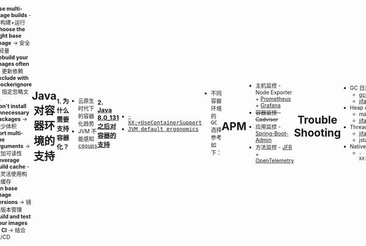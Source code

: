 ```yaml
---
# try also 'default' to start simple
theme: dracula
# random image from a curated Unsplash collection by Anthony
# like them? see https://unsplash.com/collections/94734566/slidev
background: https://cover.sli.dev
# some information about your slides, markdown enabled
title: java_app_build_docker_image
info: |
  ## Slidev Starter Template
  Presentation slides for developers.

  Learn more at [Sli.dev](https://sli.dev)
# apply any unocss classes to the current slide
class: text-center
# https://sli.dev/custom/highlighters.html
highlighter: shiki
# https://sli.dev/guide/drawing
drawings:
  persist: false
# slide transition: https://sli.dev/guide/animations#slide-transitions
transition: slide-left
# enable MDC Syntax: https://sli.dev/guide/syntax#mdc-syntax
mdc: true
download: true
exportFilename: how_to_build_java_app_docker_image.pdf
---
```


# Java 应用程序构建 Docker 镜像的几种方式

How to build Docker images for Java applications?

<div class="pt-12">
  <span @click="$slidev.nav.next" class="px-2 py-1 rounded cursor-pointer" hover="bg-white bg-opacity-10">
    Press Space for next page <carbon:arrow-right class="inline"/>
  </span>
</div>

<div class="abs-br m-6 flex gap-2">
  <button @click="$slidev.nav.openInEditor()" title="Open in Editor" class="text-xl slidev-icon-btn opacity-50 !border-none !hover:text-white">
    <carbon:edit />
  </button>
  <a href="https://github.com/saveole/saveole_slides/tree/main/java_app_build_docker_image" target="_blank" alt="GitHub" title="Open in GitHub"
    class="text-xl slidev-icon-btn opacity-50 !border-none !hover:text-white">
    <carbon-logo-github />
  </a>
</div>

<!--
The last comment block of each slide will be treated as slide notes. It will be visible and editable in Presenter Mode along with the slide. [Read more in the docs](https://sli.dev/guide/syntax.html#notes)
-->

---

# Topics

- 🐳 **Docker** - 容器引擎
- 📄 **Dockerfile** - 镜像构建文件
- 🚀 **Container and Java** - Java 对容器化的支持
- 🛠 **APM and Trouble Shooting** - 如何监控和问题排查
- 👉 **Examples** - 示例
- 📚 **Summary && Resources** - 总结及资源分享

<!--
Here is another comment.
-->

---

# Docker

Docker is an open platform for developing, shipping, and running applications. Docker enables you to separate your applications from your infrastructure so you can deliver software quickly. [learn more](https://docs.docker.com/guides/docker-overview/)

<img src="https://dongshu.oss-cn-hangzhou.aliyuncs.com/scrm_front/0ccc911475124fe39df17a6fd97e5690docker-architecture.webp" />

<style>
img {
  width: 100%;
  height: 80%;
}
</style>

---

# Docker Client 的一些常用命令

|                                                                                                                                                           |          |
| --------------------------------------------------------------------------------------------------------------------------------------------------------- | -------- |
| <kbd>pull</kbd> / <kbd>push</kbd> / <kbd>load</kbd> / <kbd>save</kbd>                                                                                     | 镜像相关 |
| <kbd>run</kbd> / <kbd>exec</kbd> / <kbd>cp</kbd> / <kbd>ps</kbd> / <kbd>stats</kbd> / <kbd>inspect</kbd> / <kbd>logs</kbd>                                | 容器相关 |
| <kbd>build</kbd> / <kbd>[镜像分层分阶段](https://docs.docker.com/build/guide/layers/)</kbd> / <kbd>[构建缓存](https://docs.docker.com/build/cache/)</kbd> | 构建相关 |

<!-- https://sli.dev/guide/animations.html#click-animations -->
<!--
<img
  v-click
  class="absolute -bottom-9 -left-7 w-80 opacity-50"
  src="https://sli.dev/assets/arrow-bottom-left.svg"
  alt=""
/>

<p v-after class="absolute bottom-23 left-45 opacity-30 transform -rotate-10">Here!</p> -->

---

# [Dockerfile](https://docs.docker.com/reference/dockerfile/)

|                           |                |
| ------------------------- | -------------- |
| <kbd>FROM</kbd>           | 定义基础镜像   |
| <kbd>RUN</kbd>            | 在新层执行命令 |
| <kbd>WORKDIR</kbd>        | 工作目录       |
| <kbd>COPY/ADD</kbd>       | 拷贝文件       |
| <kbd>ARG</kbd>            | 构建时参数     |
| <kbd>ENV</kbd>            | 环境变量       |
| <kbd>EXPOSE</kbd>         | 暴露端口       |
| <kbd>CMD/ENTRYPOINT</kbd> | 运行容器的命令 |

---

# 镜像分层

<img src="https://dongshu.oss-cn-hangzhou.aliyuncs.com/scrm_front/ff3e6ed2a0124e35ae3f8000ce42774clayers.png" />

---

# Spring Boot Layers

```shell
# java -Djarmode=layertools -jar app.jar extract/list
- dependencies
- spring-boot-loader
- snapshot-dependencies
- application
```

<kbd>application/META-INF/MANIFEST.MF</kbd>

```shell
Manifest-Version: 1.0
Created-By: Maven JAR Plugin 3.4.1
Build-Jdk-Spec: 21
Implementation-Title: chat
Implementation-Version: 0.0.1-SNAPSHOT
Spring-Boot-Native-Processed: true
Main-Class: org.springframework.boot.loader.launch.JarLauncher
Start-Class: com.ds.chat.ChatApplication
Spring-Boot-Version: 3.3.0
Spring-Boot-Classes: BOOT-INF/classes/
Spring-Boot-Lib: BOOT-INF/lib/
Spring-Boot-Classpath-Index: BOOT-INF/classpath.idx
Spring-Boot-Layers-Index: BOOT-INF/layers.idx
```

---

# [Dockerfile 最佳实践](https://docs.docker.com/build/building/best-practices/)

- **Use multi-stage builds** -> 构建+运行
- **Choose the right base image** -> 安全+轻量
- **Rebuild your images often** -> 更新依赖
- **Exclude with .dockerignore** -> 指定忽略文件
- **Don't install unnecessary packages** -> 减少体积
- **Sort multi-line arguments** -> 增加可读性
- **Leverage build cache** -> 灵活使用构建缓存
- **Pin base image versions** -> 镜像版本管理
- **Build and test your images in CI** -> 结合 CI/CD

---

# Java 对容器环境的支持

### 1. 为什么需要支持容器化？

- 云原生时代下的容器化趋势
- JVM 不能感知 <kbd>[cgoups](https://tech.meituan.com/2015/03/31/cgroups.html)</kbd>

### 2. [Java 8.0_131 之后对容器的支持](https://blogs.oracle.com/java/post/java-on-container-like-a-pro)

- <kbd>[-XX:+UseContainerSupport](https://chriswhocodes.com)</kbd>
- <kbd>[JVM default ergonomics](https://learn.microsoft.com/en-us/azure/developer/java/containers/overview)</kbd>

| 约束                              | GC 类型  |
| --------------------------------- | -------- |
| m <= 1791MB <kbd>+</kbd> 任意 cpu | SerialGC |
| m >= 1792MB <kbd>+</kbd> 2+ cpu   | G1GC     |

- <kbd>不同容器环境的 GC 选择参考如下：</kbd>

---

| Factors             | SerialGC | ParallelGC                                 | G1GC               | ZGC                | ShenandoahGC       |
| ------------------- | -------- | ------------------------------------------ | ------------------ | ------------------ | ------------------ |
| CPU 核数            | 1        | 2                                          | 2                  | 2                  | 2                  |
| 多线程              | No       | Yes                                        | Yes                | Yes                | Yes                |
| 堆内存              | < 4g     | < 4g                                       | > 4g               | > 4g               | > 4g               |
| 是否 STW            | Yes      | Yes                                        | Yes                | Yes(<1ms)          | Yes(<10ms)         |
| 开销                | 低       | 低                                         | 中                 | 中                 | 中                 |
| Tail-latency-Effect | 高       | 高                                         | 高                 | 低                 | 中                 |
| JDK 版本            | All      | All                                        | JDK 8+             | JDK 17+            | JDK 11+            |
| 适用场景            | 单核小堆 | 具有任何堆大小的多核小型堆或批处理工作负荷 | 延迟优先的中大型堆 | 延迟优先的中大型堆 | 延迟优先的中大型堆 |

---

# APM

- 主机监控 - Node Exporter + [Prometheus](http://192.168.3.9:9090) + [Grafana](http://192.168.3.9:3000)
- ~~容器监控 - Cadvisor~~
- 应用监控 - [Spring-Boot-Admin](http://192.168.3.9:8080/applications)
- 方法监控 - [JFR](https://openjdk.org/jeps/328) + [OpenTelemetry](https://spring.io/blog/2022/10/12/observability-with-spring-boot-3)

---

# Trouble Shooting

- GC 日志
  - [gceasy.io](https://www.gceasy.io/)
  - [jifa](http://192.168.3.9:8102)
- Heap dump
  - mat
  - [jifa](http://192.168.3.9:8102)
- Thread dump
  - [jifa](http://192.168.3.9:8102)
  - jstack ${pid}
- Native memory leak
  - `-XX:NativeMemoryTracking=summary`

---

# Examples

---

# Summary

- Dockerfile

  - <kbd>FROM</kbd>
  - <kbd>COPY/ADD</kbd>
  - <kbd>RUN</kbd>
  - <kbd>ENV</kbd>
  - <kbd>EXPOSE</kbd>
  - <kbd>CMD/ENTRYPOINT</kbd>

- 构建 Java 应用程序镜像的几种方式
  - <kbd>Fat jar</kbd> + <kbd>Full JDK</kbd>
  - <kbd>Fat jar</kbd> + <kbd>Slim JDK</kbd>
  - <kbd>Spring boot layers</kbd>
  - <kbd>Spring boot native image</kbd>

---

# Resources

- ## 博客/周刊类
  - [Inside Java](https://inside.java/)
  - [Baeldung Weekly](https://www.baeldung.com/category/weekly-review)
  - [Red Hat Developer Blog](https://developers.redhat.com/blog)
  - [Oracle Blogs | Java](https://blogs.oracle.com/java/)
  - [Java Annotated](https://blog.jetbrains.com/idea/tag/java-annotated/)
- ## 官网类
  - [Docker](https://www.docker.com/)
  - [OpenJDK](https://openjdk.org/)
  - [Spring Boot](https://docs.spring.io/spring-boot/)
- ## PPT 制作工具
  - [Slidev](https://cn.sli.dev/)

---

<h1> Thank You 🙏 </h1>

<style>
  body {
    display: flex;
    justify-content: center;
    align-items: center;
    height: 100vh;
    margin: 0;
  }
  h1 {
    text-align: center;
  }
</style>
